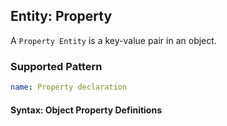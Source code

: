 ## Entity: Property

A `Property Entity` is a key-value pair in an object.

### Supported Pattern

```yaml
name: Property declaration
```

#### Syntax: Object Property Definitions

